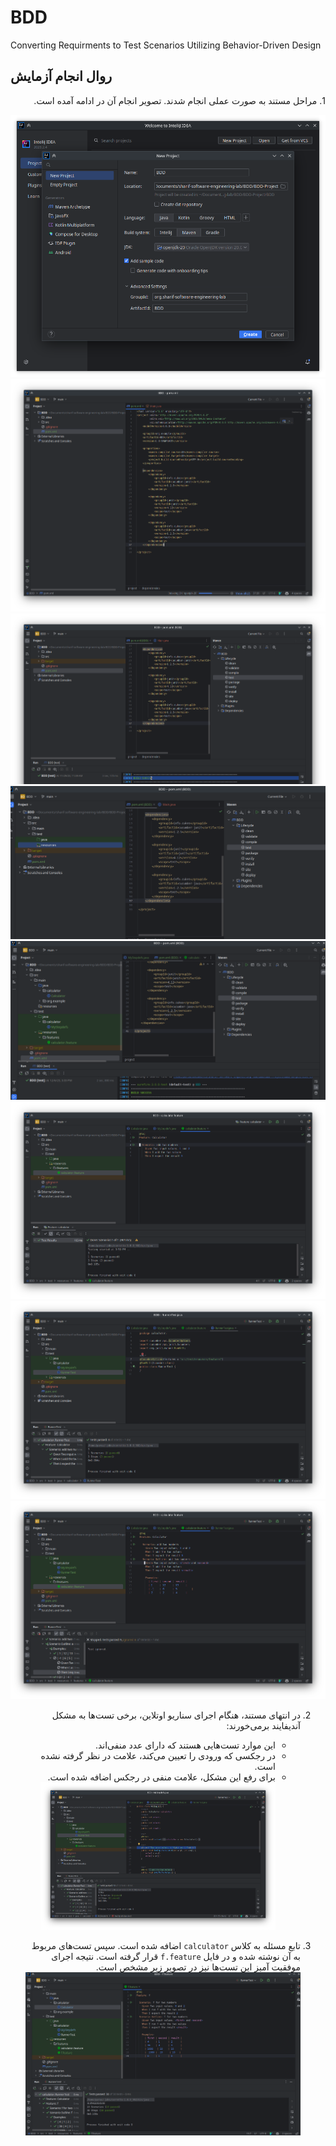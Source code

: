 # BDD
Converting Requirments to Test Scenarios Utilizing Behavior-Driven Design

## روال انجام آزمایش

<div dir="rtl">

‍1. مراحل مستند به صورت عملی انجام شدند. تصویر انجام آن در ادامه آمده است.

![1](Images/1-new-project.png)
![2](Images/2-dependency.png)
![3](Images/3-test.png)
![4](Images/4-create-resources-package.png)
![5](Images/5-build-succed.png)
![6](Images/6-run-test.png)
![7](Images/7-runnertest.png)
![8](Images/8-outline.png)

2. در انتهای مستند، هنگام اجرای سناریو اوتلاین، برخی تست‌ها به مشکل آندیفایند برمی‌خورند:

   - این موارد تست‌هایی هستند که دارای عدد منفی‌اند. 
   - در رجکسی که ورودی را تعیین می‌کند، علامت در نظر گرفته نشده است.
   - برای رفع این مشکل، علامت منفی در رجکس اضافه شده است.
    ![9](Images/9-fix.png)

3. تابع مسئله به کلاس `calculator` اضافه شده است. سپس تست‌های مربوط به آن نوشته شده و در فایل `f.feature` قرار گرفته است. نتیجه اجرای موفقیت آمیز این تست‌ها نیز در تصویر زیر مشخص است. 
  ![10](Images/10-new.png)

</div>